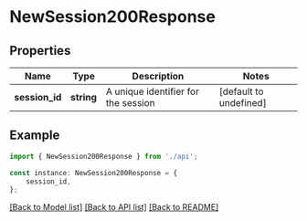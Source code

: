 # NewSession200Response


## Properties

Name | Type | Description | Notes
------------ | ------------- | ------------- | -------------
**session_id** | **string** | A unique identifier for the session | [default to undefined]

## Example

```typescript
import { NewSession200Response } from './api';

const instance: NewSession200Response = {
    session_id,
};
```

[[Back to Model list]](../README.md#documentation-for-models) [[Back to API list]](../README.md#documentation-for-api-endpoints) [[Back to README]](../README.md)
